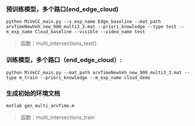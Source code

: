 ### 预训练模型，多个路口(end_edge_cloud)
```
python MiVeCC_main.py --s_exp_name Edge_baseline --mat_path arvTimeNewVeh_new_900_multi3_3.mat --priori_knowledge --type test --m_exp_name Cloud_baseline --visible --video_name test
```
> 函数：multi_intersections_test()


### 训练模型，多个路口（end_edge_cloud）:
```
python MiVeCC_main.py --mat_path arvTimeNewVeh_new_900_multi3_3.mat --type m_train --priori_knowledge --m_exp_name cloud_demo
```


### 生成初始的环境文档
```
matlab gen_multi_arvTime.m
```
> 函数：multi_intersections_train